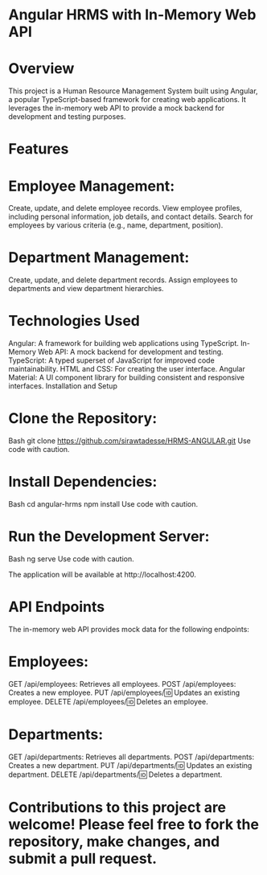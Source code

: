# Angular HRMS with In-Memory Web API
# Overview
This project is a Human Resource Management System built using Angular, a popular TypeScript-based framework for creating web applications. It leverages the in-memory web API to provide a mock backend for development and testing purposes.

# Features
# Employee Management:
Create, update, and delete employee records.
View employee profiles, including personal information, job details, and contact details.
Search for employees by various criteria (e.g., name, department, position).
# Department Management:
Create, update, and delete department records.
Assign employees to departments and view department hierarchies.

# Technologies Used
Angular: A framework for building web applications using TypeScript.
In-Memory Web API: A mock backend for development and testing.
TypeScript: A typed superset of JavaScript for improved code maintainability.
HTML and CSS: For creating the user interface.
Angular Material: A UI component library for building consistent and responsive interfaces.
Installation and Setup
# Clone the Repository:
Bash
git clone https://github.com/sirawtadesse/HRMS-ANGULAR.git
Use code with caution.

# Install Dependencies:
Bash
cd angular-hrms
npm install
Use code with caution.

# Run the Development Server:
Bash
ng serve
Use code with caution.

The application will be available at http://localhost:4200.
# API Endpoints
The in-memory web API provides mock data for the following endpoints:

# Employees:
GET /api/employees: Retrieves all employees.
POST /api/employees: Creates a new employee.
PUT /api/employees/:id: Updates an existing employee.
DELETE /api/employees/:id: Deletes an employee.   
# Departments:
GET /api/departments: Retrieves all departments.
POST /api/departments: Creates a new department.
PUT /api/departments/:id: Updates an existing department.
DELETE /api/departments/:id: Deletes a department.

# Contributions to this project are welcome! Please feel free to fork the repository, make changes, and submit a pull request.
